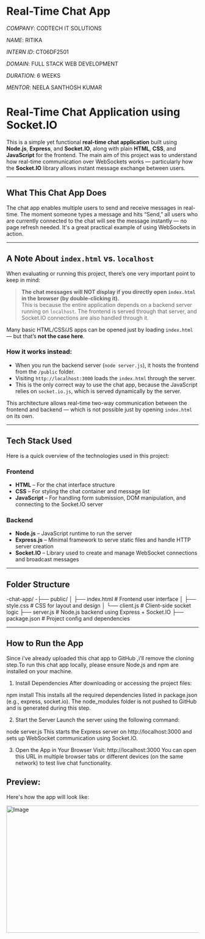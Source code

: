 #  Real-Time Chat App

*COMPANY*: CODTECH IT SOLUTIONS

*NAME*: RITIKA

*INTERN ID*: CT06DF2501

*DOMAIN*: FULL STACK WEB DEVELOPMENT

*DURATION*: 6 WEEKS

*MENTOR*: NEELA SANTHOSH KUMAR

#  Real-Time Chat Application using Socket.IO

This is a simple yet functional **real-time chat application** built using **Node.js**, **Express**, and **Socket.IO**, along with plain **HTML**, **CSS**, and **JavaScript** for the frontend. The main aim of this project was to understand how real-time communication over WebSockets works — particularly how the **Socket.IO** library allows instant message exchange between users.

---

##  What This Chat App Does

The chat app enables multiple users to send and receive messages in real-time. The moment someone types a message and hits “Send,” all users who are currently connected to the chat will see the message instantly — no page refresh needed. It's a great practical example of using WebSockets in action.

---

##  A Note About `index.html` vs. `localhost`

When evaluating or running this project, there’s one very important point to keep in mind:

> **The chat messages will NOT display if you directly open `index.html` in the browser (by double-clicking it).**  
> This is because the entire application depends on a backend server running on `localhost`. The frontend is served through that server, and Socket.IO connections are also handled through it.

Many basic HTML/CSS/JS apps can be opened just by loading `index.html` — but that’s **not the case here**.

###  How it works instead:
- When you run the backend server (`node server.js`), it hosts the frontend from the `/public` folder.
- Visiting `http://localhost:3000` loads the `index.html` through the server.
- This is the only correct way to use the chat app, because the JavaScript relies on `socket.io.js`, which is served dynamically by the server.

This architecture allows real-time two-way communication between the frontend and backend — which is not possible just by opening `index.html` on its own.

---

## Tech Stack Used

Here is a quick overview of the technologies used in this project:

###  Frontend
- **HTML** – For the chat interface structure
- **CSS** – For styling the chat container and message list
- **JavaScript** – For handling form submission, DOM manipulation, and connecting to the Socket.IO server

###  Backend
- **Node.js** – JavaScript runtime to run the server
- **Express.js** – Minimal framework to serve static files and handle HTTP server creation
- **Socket.IO** – Library used to create and manage WebSocket connections and broadcast messages

---

##  Folder Structure

-chat-app/
-├── public/
│ ├── index.html # Frontend user interface
│ ├── style.css # CSS for layout and design
│ └── client.js # Client-side socket logic
├── server.js # Node.js backend using Express + Socket.IO
├── package.json # Project config and dependencies

---

##  How to Run the App

 Since i've already uploaded this  chat app to GitHub ,i'll remove the cloning step.To run this chat app locally, please ensure Node.js and npm are installed on your machine.

1. Install Dependencies
After downloading or accessing the project files:

npm install
This installs all the required dependencies listed in package.json (e.g., express, socket.io). The node_modules folder is not pushed to GitHub and is generated during this step.

 2. Start the Server
Launch the server using the following command:

node server.js
This starts the Express server on http://localhost:3000 and sets up WebSocket communication using Socket.IO.

 3. Open the App in Your Browser
Visit:
http://localhost:3000
You can open this URL in multiple browser tabs or different devices (on the same network) to test live chat functionality.


## Preview:

Here's how the app will look like:

<img width="1319" height="333" alt="Image" src="https://github.com/user-attachments/assets/af833f6f-46c0-4425-8e0a-ac73a28f08da" />




